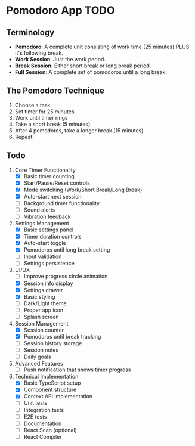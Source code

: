 # Pomodoro App TODO

## Terminology
- **Pomodoro**: A complete unit consisting of work time (25 minutes) PLUS it's following break.
- **Work Session**: Just the work period.
- **Break Session**: Either short break or long break period.
- **Full Session**: A complete set of pomodoros until a long break.

## The Pomodoro Technique
1. Choose a task
2. Set timer for 25 minutes
3. Work until timer rings
4. Take a short break (5 minutes)
5. After 4 pomodoros, take a longer break (15 minutes)
6. Repeat

## Todo

1. Core Timer Functionality
   - [x] Basic timer counting
   - [x] Start/Pause/Reset controls
   - [x] Mode switching (Work/Short Break/Long Break)
   - [x] Auto-start next session
   - [ ] Background timer functionality
   - [ ] Sound alerts
   - [ ] Vibration feedback

2. Settings Management
   - [x] Basic settings panel
   - [x] Timer duration controls
   - [x] Auto-start toggle
   - [x] Pomodoros until long break setting
   - [ ] Input validation
   - [ ] Settings persistence

3. UI/UX
   - [ ] Improve progress circle animation
   - [x] Session info display
   - [x] Settings drawer
   - [x] Basic styling
   - [ ] Dark/Light theme
   - [ ] Proper app icon
   - [ ] Splash screen

4. Session Management
   - [x] Session counter
   - [x] Pomodoros until break tracking
   - [ ] Session history storage
   - [ ] Session notes
   - [ ] Daily goals

5. Advanced Features
   - [ ] Push notification that shows timer progress

6. Technical Implementation
   - [x] Basic TypeScript setup
   - [x] Component structure
   - [x] Context API implementation
   - [ ] Unit tests
   - [ ] Integration tests
   - [ ] E2E tests
   - [ ] Documentation
   - [ ] React Scan (optional)
   - [ ] React Compiler
